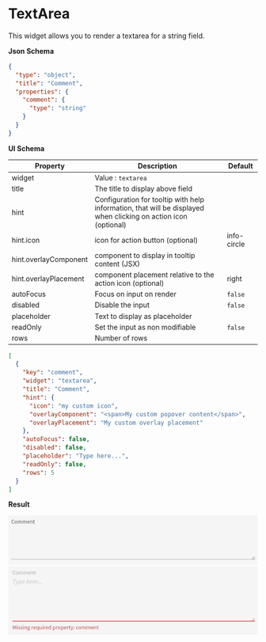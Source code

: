 # TextArea

This widget allows you to render a textarea for a string field.

**Json Schema**
```json
{
  "type": "object",
  "title": "Comment",
  "properties": {
    "comment": {
      "type": "string"
    }
  }
}
```

**UI Schema**

| Property | Description | Default |
|---|---|---|
| widget | Value : `textarea` |  |
| title | The title to display above field |  |
| hint | Configuration for tooltip with help information, that will be displayed when clicking on action icon (optional) | |
| hint.icon | icon for action button (optional) | info-circle |
| hint.overlayComponent | component to display in tooltip content (JSX) | |
| hint.overlayPlacement | component placement relative to the action icon (optional) | right |
| autoFocus | Focus on input on render | `false` |
| disabled | Disable the input | `false` |
| placeholder | Text to display as placeholder |  |
| readOnly | Set the input as non modifiable | `false` |
| rows | Number of rows |  |

```json
[
  {
    "key": "comment",
    "widget": "textarea",
    "title": "Comment",
    "hint": {
      "icon": "my custom icon",
      "overlayComponent": "<span>My custom popover content</span>",
      "overlayPlacement": "My custom overlay placement"
    },
    "autoFocus": false,
    "disabled": false,
    "placeholder": "Type here...",
    "readOnly": false,
    "rows": 5
  }
]
```

**Result**

![Textarea](screenshot.png)
![Textarea with error](screenshot-with-error.png)
